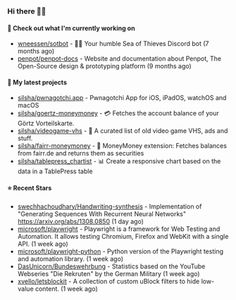 ### Hi there 🦊👋

#### 👷 Check out what I'm currently working on

- [wneessen/sotbot](https://github.com/wneessen/sotbot) - 🏴‍☠️ Your humble Sea of Thieves Discord bot (7 months ago)
- [penpot/penpot-docs](https://github.com/penpot/penpot-docs) - Website and documentation about Penpot, The Open-Source design &amp; prototyping platform (9 months ago)

#### 🌱 My latest projects

- [silsha/pwnagotchi.app](https://github.com/silsha/pwnagotchi.app) - Pwnagotchi App for iOS, iPadOS, watchOS and macOS
- [silsha/goertz-moneymoney](https://github.com/silsha/goertz-moneymoney) - 💳 Fetches the account balance of your Görtz Vorteilskarte.
- [silsha/videogame-vhs](https://github.com/silsha/videogame-vhs) - 👾 A curated list of old video game VHS, ads and stuff.
- [silsha/fairr-moneymoney](https://github.com/silsha/fairr-moneymoney) - 💸 MoneyMoney extension: Fetches balances from fairr.de and returns them as securities
- [silsha/tablepress_chartist](https://github.com/silsha/tablepress_chartist) - 📊 Create a responsive chart based on the data in a TablePress table

#### ⭐ Recent Stars

- [swechhachoudhary/Handwriting-synthesis](https://github.com/swechhachoudhary/Handwriting-synthesis) - Implementation of &#34;Generating Sequences With Recurrent Neural Networks&#34; https://arxiv.org/abs/1308.0850 (1 day ago)
- [microsoft/playwright](https://github.com/microsoft/playwright) - Playwright is a framework for Web Testing and Automation. It allows testing Chromium, Firefox and WebKit with a single API.  (1 week ago)
- [microsoft/playwright-python](https://github.com/microsoft/playwright-python) - Python version of the Playwright testing and automation library. (1 week ago)
- [DasUnicorn/Bundeswehrbung](https://github.com/DasUnicorn/Bundeswehrbung) - Statistics based on the YouTube Webseries &#34;Die Rekruten&#34; by the German Military (1 week ago)
- [xvello/letsblockit](https://github.com/xvello/letsblockit) - A collection of custom uBlock filters to hide low-value content. (1 week ago)
